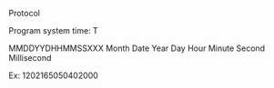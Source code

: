 Protocol

Program system time:
T

MMDDYYDHHMMSSXXX
Month
Date
Year
Day
Hour
Minute
Second
Millisecond

Ex: 1202165050402000
